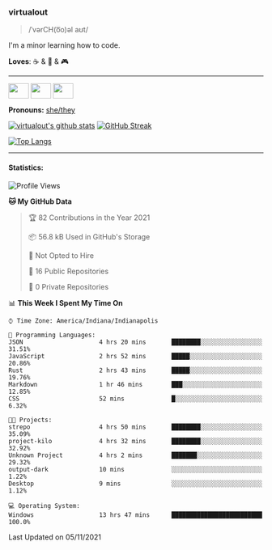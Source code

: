 ### virtualout
> /ˈvərCH(o͞o)əl aʊt/
> 
I'm a minor learning how to code.

**Loves**: ☕ & 🍫 & 🎮

-----
<p align="left">
<a href="https://twitter.com/ashexadecimal/" target="blank"><img align="center" src="https://cdn.jsdelivr.net/npm/simple-icons@3.0.1/icons/twitter.svg" alt="" height="30" width="40" /></a>
<a href="https://twitch.tv/sleepilylive" target="blank"><img align="center" src="https://cdn.jsdelivr.net/npm/simple-icons@3.0.1/icons/twitch.svg" alt="" height="30" width="40" /></a>
<a href="https://www.youtube.com/channel/UCVVgwKvv9UAbgsIWvYUSnkQ" target="blank"><img align="center" src="https://cdn.jsdelivr.net/npm/simple-icons@3.0.1/icons/youtube.svg" alt="" height="30" width="40" /></a>
</p>

**Pronouns:** [she/they](https://pronoun.is/she/:or/they)

[![virtualout's github stats](https://github-readme-stats.vercel.app/api?username=virtualout&theme=github_dark&show_icons=true)](https://github.com/anuraghazra/github-readme-stats)
[![GitHub Streak](http://github-readme-streak-stats.herokuapp.com?user=virtualout&theme=github-dark&date_format=M%20j%5B%2C%20Y%5D)](https://git.io/streak-stats)

[![Top Langs](https://github-readme-stats.vercel.app/api/top-langs/?username=virtualout&layout=compact&theme=github_dark)](https://github.com/anuraghazra/github-readme-stats)

-----

#### Statistics:

<!--START_SECTION:waka-->
![Profile Views](http://img.shields.io/badge/Profile%20Views-1-blue)

**🐱 My GitHub Data** 

> 🏆 82 Contributions in the Year 2021
 > 
> 📦 56.8 kB Used in GitHub's Storage 
 > 
> 🚫 Not Opted to Hire
 > 
> 📜 16 Public Repositories 
 > 
> 🔑 0 Private Repositories  
 > 
📊 **This Week I Spent My Time On** 

```text
⌚︎ Time Zone: America/Indiana/Indianapolis

💬 Programming Languages: 
JSON                     4 hrs 20 mins       ████████░░░░░░░░░░░░░░░░░   31.51% 
JavaScript               2 hrs 52 mins       █████░░░░░░░░░░░░░░░░░░░░   20.86% 
Rust                     2 hrs 43 mins       █████░░░░░░░░░░░░░░░░░░░░   19.76% 
Markdown                 1 hr 46 mins        ███░░░░░░░░░░░░░░░░░░░░░░   12.85% 
CSS                      52 mins             █░░░░░░░░░░░░░░░░░░░░░░░░   6.32%

🐱‍💻 Projects: 
strepo                   4 hrs 50 mins       ████████░░░░░░░░░░░░░░░░░   35.09% 
project-kilo             4 hrs 32 mins       ████████░░░░░░░░░░░░░░░░░   32.92% 
Unknown Project          4 hrs 2 mins        ███████░░░░░░░░░░░░░░░░░░   29.32% 
output-dark              10 mins             ░░░░░░░░░░░░░░░░░░░░░░░░░   1.22% 
Desktop                  9 mins              ░░░░░░░░░░░░░░░░░░░░░░░░░   1.12%

💻 Operating System: 
Windows                  13 hrs 47 mins      █████████████████████████   100.0%

```


 Last Updated on 05/11/2021
<!--END_SECTION:waka-->
